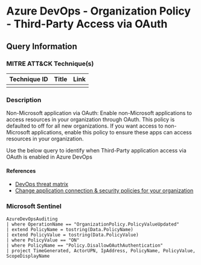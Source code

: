# Azure DevOps - Organization Policy - Third-Party Access via OAuth

## Query Information

### MITRE ATT&CK Technique(s)

| Technique ID | Title    | Link    |
| ---  | --- | --- |
|  |  |  |

### Description

Non-Microsoft application via OAuth: Enable non-Microsoft applications to access resources in your organization through OAuth. This policy is defaulted to off for all new organizations. If you want access to non-Microsoft applications, enable this policy to ensure these apps can access resources in your organization.

Use the below query to identify when Third-Party application access via OAuth is enabled in Azure DevOps

#### References

- [DevOps threat matrix](https://www.microsoft.com/en-us/security/blog/2023/04/06/devops-threat-matrix/)
- [Change application connection & security policies for your organization](https://learn.microsoft.com/en-us/azure/devops/organizations/accounts/change-application-access-policies?view=azure-devops)

### Microsoft Sentinel

```kql
AzureDevOpsAuditing
| where OperationName == "OrganizationPolicy.PolicyValueUpdated"
| extend PolicyName = tostring(Data.PolicyName)
| extend PolicyValue = tostring(Data.PolicyValue)
| where PolicyValue == "ON"
| where PolicyName == "Policy.DisallowOAuthAuthentication"
| project TimeGenerated, ActorUPN, IpAddress, PolicyName, PolicyValue, ScopeDisplayName
```

